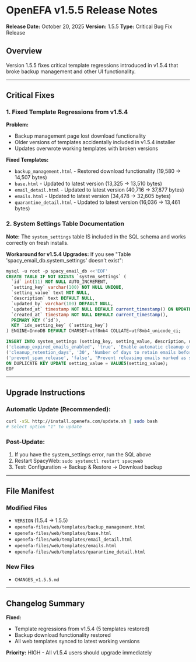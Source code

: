 # OpenEFA v1.5.5 Release Notes

**Release Date:** October 20, 2025
**Version:** 1.5.5
**Type:** Critical Bug Fix Release

## Overview

Version 1.5.5 fixes critical template regressions introduced in v1.5.4 that broke backup management and other UI functionality.

---

## Critical Fixes

### 1. Fixed Template Regressions from v1.5.4

**Problem:**
- Backup management page lost download functionality
- Older versions of templates accidentally included in v1.5.4 installer
- Updates overwrote working templates with broken versions

**Fixed Templates:**
- `backup_management.html` - Restored download functionality (19,580 → 14,507 bytes)
- `base.html` - Updated to latest version (13,325 → 13,510 bytes)
- `email_detail.html` - Updated to latest version (40,716 → 37,877 bytes)
- `emails.html` - Updated to latest version (34,478 → 32,605 bytes)
- `quarantine_detail.html` - Updated to latest version (16,036 → 13,461 bytes)

### 2. System Settings Table Documentation

**Note:** The `system_settings` table IS included in the SQL schema and works correctly on fresh installs.

**Workaround for v1.5.4 Upgrades:**
If you see "Table 'spacy_email_db.system_settings' doesn't exist":

```sql
mysql -u root -p spacy_email_db <<'EOF'
CREATE TABLE IF NOT EXISTS `system_settings` (
  `id` int(11) NOT NULL AUTO_INCREMENT,
  `setting_key` varchar(100) NOT NULL UNIQUE,
  `setting_value` text NOT NULL,
  `description` text DEFAULT NULL,
  `updated_by` varchar(100) DEFAULT NULL,
  `updated_at` timestamp NOT NULL DEFAULT current_timestamp() ON UPDATE current_timestamp(),
  `created_at` timestamp NOT NULL DEFAULT current_timestamp(),
  PRIMARY KEY (`id`),
  KEY `idx_setting_key` (`setting_key`)
) ENGINE=InnoDB DEFAULT CHARSET=utf8mb4 COLLATE=utf8mb4_unicode_ci;

INSERT INTO system_settings (setting_key, setting_value, description, updated_by) VALUES
('cleanup_expired_emails_enabled', 'true', 'Enable automatic cleanup of expired quarantine emails', 'system'),
('cleanup_retention_days', '30', 'Number of days to retain emails before cleanup', 'system'),
('prevent_spam_release', 'false', 'Prevent releasing emails marked as spam (spam_score >= 5.0)', 'system')
ON DUPLICATE KEY UPDATE setting_value = VALUES(setting_value);
EOF
```

---

## Upgrade Instructions

### Automatic Update (Recommended):
```bash
curl -sSL http://install.openefa.com/update.sh | sudo bash
# Select option "1" to update
```

### Post-Update:
1. If you have the system_settings error, run the SQL above
2. Restart SpacyWeb: `sudo systemctl restart spacyweb`
3. Test: Configuration → Backup & Restore → Download backup

---

## File Manifest

### Modified Files
- `VERSION` (1.5.4 → 1.5.5)
- `openefa-files/web/templates/backup_management.html`
- `openefa-files/web/templates/base.html`
- `openefa-files/web/templates/email_detail.html`
- `openefa-files/web/templates/emails.html`
- `openefa-files/web/templates/quarantine_detail.html`

### New Files
- `CHANGES_v1.5.5.md`

---

## Changelog Summary

**Fixed:**
- Template regressions from v1.5.4 (5 templates restored)
- Backup download functionality restored
- All web templates synced to latest working versions

**Priority:** HIGH - All v1.5.4 users should upgrade immediately
